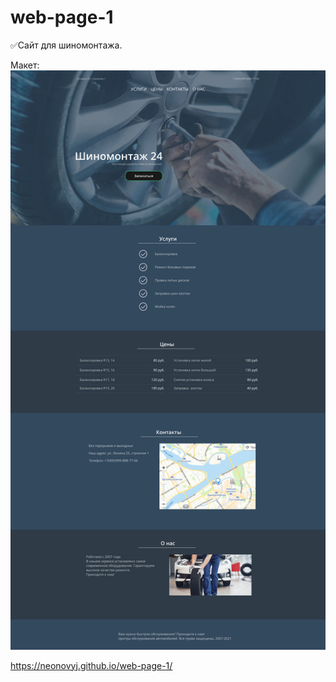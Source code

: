 # web-page-1
:white_check_mark:Сайт для шиномонтажа.

Макет: ![Image alt](https://github.com/neonovyj/web-page-1/raw/main/images/design.jpg)

https://neonovyj.github.io/web-page-1/